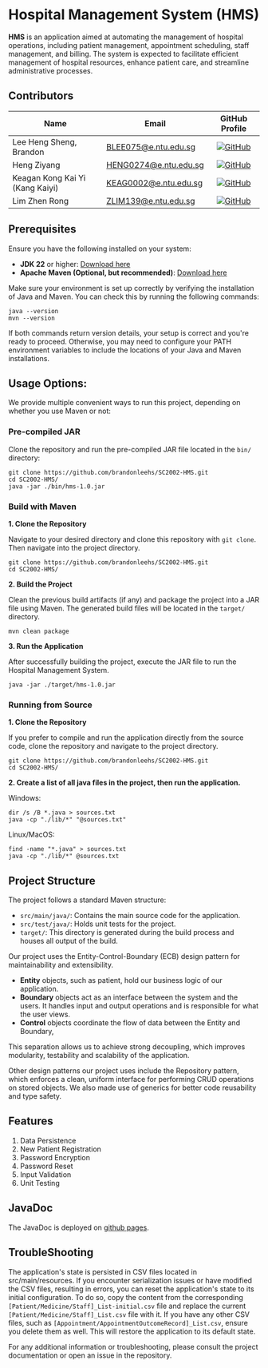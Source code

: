 # Hospital Management System (HMS)

**HMS** is an application aimed at automating the management of hospital operations, including patient management, appointment scheduling, staff management, and billing. The system is expected to facilitate efficient management of hospital resources, enhance patient care, and streamline administrative processes.

## Contributors

| Name                            | Email                 |                                                                   GitHub Profile                                                                    |
| ------------------------------- | --------------------- | :-------------------------------------------------------------------------------------------------------------------------------------------------: |
| Lee Heng Sheng, Brandon         | BLEE075@e.ntu.edu.sg  | [![GitHub](https://img.shields.io/badge/brandonleehs-%23121011.svg?style=flat-square&logo=github&logoColor=white)](https://github.com/brandonleehs) |
| Heng Ziyang                     | HENG0274@e.ntu.edu.sg |    [![GitHub](https://img.shields.io/badge/Zycrannny-%23121011.svg?style=flat-square&logo=github&logoColor=white)](https://github.com/Zycrannny)    |
| Keagan Kong Kai Yi (Kang Kaiyi) | KEAG0002@e.ntu.edu.sg |       [![GitHub](https://img.shields.io/badge/kekgan-%23121011.svg?style=flat-square&logo=github&logoColor=white)](https://github.com/kekgan)       |
| Lim Zhen Rong                   | ZLIM139@e.ntu.edu.sg  |   [![GitHub](https://img.shields.io/badge/alvinlimzr-%23121011.svg?style=flat-square&logo=github&logoColor=white)](https://github.com/alvinlimzr)   |

## Prerequisites

Ensure you have the following installed on your system:

- **JDK 22** or higher: [Download here](https://www.oracle.com/sg/java/technologies/downloads/)
- **Apache Maven (Optional, but recommended)**: [Download here](https://maven.apache.org/download.cgi)

Make sure your environment is set up correctly by verifying the installation of Java and Maven. You can check this by running the following commands:

```
java --version
mvn --version
```

If both commands return version details, your setup is correct and you're ready to proceed. Otherwise, you may need to configure your PATH environment variables to include the locations of your Java and Maven installations.

## Usage Options:

We provide multiple convenient ways to run this project, depending on whether you use Maven or not:

### Pre-compiled JAR

Clone the repository and run the pre-compiled JAR file located in the `bin/` directory:

```
git clone https://github.com/brandonleehs/SC2002-HMS.git
cd SC2002-HMS/
java -jar ./bin/hms-1.0.jar
```

### Build with Maven

**1. Clone the Repository**

Navigate to your desired directory and clone this repository with `git clone`. Then navigate into the project directory.

```
git clone https://github.com/brandonleehs/SC2002-HMS.git
cd SC2002-HMS/
```

**2. Build the Project**

Clean the previous build artifacts (if any) and package the project into a JAR file using Maven. The generated build files will be located in the `target/` directory.

```
mvn clean package
```

**3. Run the Application**

After successfully building the project, execute the JAR file to run the Hospital Management System.

```
java -jar ./target/hms-1.0.jar
```

### Running from Source

**1. Clone the Repository**

If you prefer to compile and run the application directly from the source code, clone the repository and navigate to the project directory.

```
git clone https://github.com/brandonleehs/SC2002-HMS.git
cd SC2002-HMS/
```

**2. Create a list of all java files in the project, then run the application.**

Windows:

```
dir /s /B *.java > sources.txt
java -cp "./lib/*" "@sources.txt"
```

Linux/MacOS:

```
find -name "*.java" > sources.txt
java -cp "./lib/*" @sources.txt
```

## Project Structure

The project follows a standard Maven structure:

- `src/main/java/`: Contains the main source code for the application.
- `src/test/java/`: Holds unit tests for the project.
- `target/`: This directory is generated during the build process and houses all output of the build.

Our project uses the Entity-Control-Boundary (ECB) design pattern for maintainability and extensibility.

- **Entity** objects, such as patient, hold our business logic of our application.
- **Boundary** objects act as an interface between the system and the users. It handles input and output operations and is responsible for what the user views.
- **Control** objects coordinate the flow of data between the Entity and Boundary,

This separation allows us to achieve strong decoupling, which improves modularity, testability and scalability of the application.

Other design patterns our project uses include the Repository pattern, which enforces a clean, uniform interface for performing CRUD operations on stored objects. We also made use of generics for better code reusability and type safety.

## Features

1. Data Persistence
2. New Patient Registration
3. Password Encryption
4. Password Reset
5. Input Validation
6. Unit Testing

## JavaDoc

The JavaDoc is deployed on [github pages](https://brandonleehs.github.io/SC2002-HMS/).

## TroubleShooting

The application's state is persisted in CSV files located in src/main/resources. If you encounter serialization issues or have modified the CSV files, resulting in errors, you can reset the application's state to its initial configuration. To do so, copy the content from the corresponding `[Patient/Medicine/Staff]_List-initial.csv` file and replace the current `[Patient/Medicine/Staff]_List.csv` file with it. If you have any other CSV files, such as `[Appointment/AppointmentOutcomeRecord]_List.csv`, ensure you delete them as well. This will restore the application to its default state.

For any additional information or troubleshooting, please consult the project documentation or open an issue in the repository.
